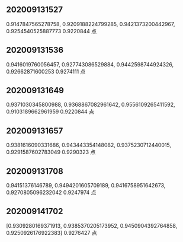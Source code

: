 ## 202009131527

0.9147847565278758, 0.9209188224799285, 0.9421373200442967, 0.9254540525887773
0.9220844 点

## 202009131536

0.9416019760056457, 0.927743086529884, 0.9442598744924326, 0.92662871600253
0.9274111 点

## 202009131649

0.9371030345800988, 0.9368867082961642, 0.9556109265411592, 0.9103189662961959
0.9220844 点

## 202009131657

0.9381616090331686, 0.943443354148082, 0.9375230712440015, 0.9291587602783049
0.9290323 点

## 202009131708

0.94151376146789, 0.9494201605709189, 0.9416758951642673, 0.9270805096232042
0.9247974 点

## 202009141702

[0.9309280169371913, 0.9385370205173952, 0.9450904392764858, 0.9250926176922383]
0.9276427 点
